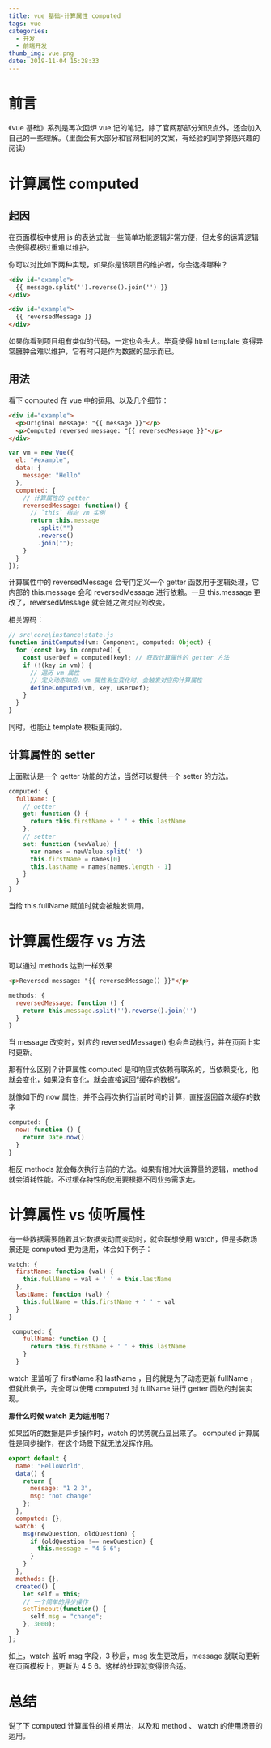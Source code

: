```yaml
---
title: vue 基础-计算属性 computed
tags: vue
categories:
  - 开发
  - 前端开发
thumb_img: vue.png
date: 2019-11-04 15:28:33
---
```



# 前言

《vue 基础》系列是再次回炉 vue 记的笔记，除了官网那部分知识点外，还会加入自己的一些理解。（里面会有大部分和官网相同的文案，有经验的同学择感兴趣的阅读）

# 计算属性 computed

## 起因

在页面模板中使用 js 的表达式做一些简单功能逻辑非常方便，但太多的运算逻辑会使得模板过重难以维护。

你可以对比如下两种实现，如果你是该项目的维护者，你会选择哪种？

```html
<div id="example">
  {{ message.split('').reverse().join('') }}
</div>
```

```html
<div id="example">
  {{ reversedMessage }}
</div>
```

如果你看到项目组有类似的代码，一定也会头大。毕竟使得 html template 变得异常臃肿会难以维护，它有时只是作为数据的显示而已。

## 用法

看下 computed 在 vue 中的运用、以及几个细节：

```html
<div id="example">
  <p>Original message: "{{ message }}"</p>
  <p>Computed reversed message: "{{ reversedMessage }}"</p>
</div>
```

```js
var vm = new Vue({
  el: "#example",
  data: {
    message: "Hello"
  },
  computed: {
    // 计算属性的 getter
    reversedMessage: function() {
      // `this` 指向 vm 实例
      return this.message
        .split("")
        .reverse()
        .join("");
    }
  }
});
```

计算属性中的 reversedMessage 会专门定义一个 getter 函数用于逻辑处理，它内部的 this.message 会和 reversedMessage 进行依赖。一旦 this.message 更改了，reversedMessage 就会随之做对应的改变。

相关源码：

```js
// src\core\instance\state.js
function initComputed(vm: Component, computed: Object) {
  for (const key in computed) {
    const userDef = computed[key]; // 获取计算属性的 getter 方法
    if (!(key in vm)) {
      // 遍历 vm 属性
      // 定义动态响应，vm 属性发生变化时，会触发对应的计算属性
      defineComputed(vm, key, userDef);
    }
  }
}
```

同时，也能让 template 模板更简约。

## 计算属性的 setter

上面默认是一个 getter 功能的方法，当然可以提供一个 setter 的方法。

```js
computed: {
  fullName: {
    // getter
    get: function () {
      return this.firstName + ' ' + this.lastName
    },
    // setter
    set: function (newValue) {
      var names = newValue.split(' ')
      this.firstName = names[0]
      this.lastName = names[names.length - 1]
    }
  }
}
```

当给 this.fullName 赋值时就会被触发调用。

# 计算属性缓存 vs 方法

可以通过 methods 达到一样效果

```html
<p>Reversed message: "{{ reversedMessage() }}"</p>
```

```js
methods: {
  reversedMessage: function () {
    return this.message.split('').reverse().join('')
  }
}
```

当 message 改变时，对应的 reversedMessage() 也会自动执行，并在页面上实时更新。

那有什么区别？计算属性 computed 是和响应式依赖有联系的，当依赖变化，他就会变化，如果没有变化，就会直接返回“缓存的数据”。

就像如下的 now 属性，并不会再次执行当前时间的计算，直接返回首次缓存的数字：

```js
computed: {
  now: function () {
    return Date.now()
  }
}
```

相反 methods 就会每次执行当前的方法。如果有相对大运算量的逻辑，method 就会消耗性能。不过缓存特性的使用要根据不同业务需求走。

# 计算属性 vs 侦听属性

有一些数据需要随着其它数据变动而变动时，就会联想使用 watch，但是多数场景还是 computed 更为适用，体会如下例子：

```js
watch: {
  firstName: function (val) {
    this.fullName = val + ' ' + this.lastName
  },
  lastName: function (val) {
    this.fullName = this.firstName + ' ' + val
  }
}

```

```js
 computed: {
    fullName: function () {
      return this.firstName + ' ' + this.lastName
    }
  }
```

watch 里监听了 firstName 和 lastName ，目的就是为了动态更新 fullName ，但就此例子，完全可以使用 computed 对 fullName 进行 getter 函数的封装实现。

**那什么时候 watch 更为适用呢？**

如果监听的数据是异步操作时，watch 的优势就凸显出来了。 computed 计算属性是同步操作，在这个场景下就无法发挥作用。

```js
export default {
  name: "HelloWorld",
  data() {
    return {
      message: "1 2 3",
      msg: "not change"
    };
  },
  computed: {},
  watch: {
    msg(newQuestion, oldQuestion) {
      if (oldQuestion !== newQuestion) {
        this.message = "4 5 6";
      }
    }
  },
  methods: {},
  created() {
    let self = this;
    // 一个简单的异步操作
    setTimeout(function() {
      self.msg = "change";
    }, 3000);
  }
};
```

如上，watch 监听 msg 字段，3 秒后，msg 发生更改后，message 就联动更新在页面模板上，更新为 4 5 6。这样的处理就变得很合适。

# 总结

说了下 computed 计算属性的相关用法，以及和 method 、 watch 的使用场景的运用。

